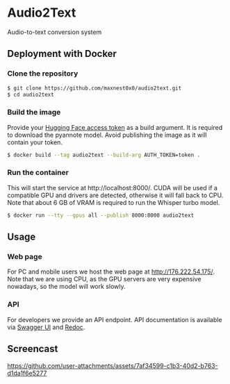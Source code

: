 # Audio2Text
Audio-to-text conversion system

## Deployment with Docker
### Clone the repository
```sh
$ git clone https://github.com/maxnest0x0/audio2text.git
$ cd audio2text
```

### Build the image
Provide your [Hugging Face access token](https://hf.co/settings/tokens) as a build argument.
It is required to download the pyannote model.
Avoid publishing the image as it will contain your token.
```sh
$ docker build --tag audio2text --build-arg AUTH_TOKEN=token .
```

### Run the container
This will start the service at http://localhost:8000/.
CUDA will be used if a compatible GPU and drivers are detected, otherwise it will fall back to CPU.
Note that about 6 GB of VRAM is required to run the Whisper turbo model.
```sh
$ docker run --tty --gpus all --publish 8000:8000 audio2text
```

## Usage
### Web page
For PC and mobile users we host the web page at http://176.222.54.175/.
Note that we are using CPU, as the GPU servers are very expensive nowadays, so the model will work slowly.

### API
For developers we provide an API endpoint.
API documentation is available via [Swagger UI](http://176.222.54.175/docs) and [Redoc](http://176.222.54.175/redoc).

## Screencast

https://github.com/user-attachments/assets/7af34599-c1b3-40d2-b763-d1da1f6e5277
